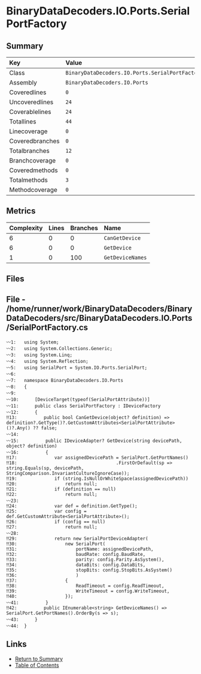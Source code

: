 ﻿# BinaryDataDecoders.IO.Ports.SerialPortFactory

## Summary

| Key             | Value                                           |
| :-------------- | :---------------------------------------------- |
| Class           | `BinaryDataDecoders.IO.Ports.SerialPortFactory` |
| Assembly        | `BinaryDataDecoders.IO.Ports`                   |
| Coveredlines    | `0`                                             |
| Uncoveredlines  | `24`                                            |
| Coverablelines  | `24`                                            |
| Totallines      | `44`                                            |
| Linecoverage    | `0`                                             |
| Coveredbranches | `0`                                             |
| Totalbranches   | `12`                                            |
| Branchcoverage  | `0`                                             |
| Coveredmethods  | `0`                                             |
| Totalmethods    | `3`                                             |
| Methodcoverage  | `0`                                             |

## Metrics

| Complexity | Lines | Branches | Name             |
| :--------- | :---- | :------- | :--------------- |
| 6          | 0     | 0        | `CanGetDevice`   |
| 6          | 0     | 0        | `GetDevice`      |
| 1          | 0     | 100      | `GetDeviceNames` |

## Files

## File - /home/runner/work/BinaryDataDecoders/BinaryDataDecoders/src/BinaryDataDecoders.IO.Ports/SerialPortFactory.cs

```CSharp
〰1:   using System;
〰2:   using System.Collections.Generic;
〰3:   using System.Linq;
〰4:   using System.Reflection;
〰5:   using SerialPort = System.IO.Ports.SerialPort;
〰6:   
〰7:   namespace BinaryDataDecoders.IO.Ports
〰8:   {
〰9:   
〰10:      [DeviceTarget(typeof(SerialPortAttribute))]
〰11:      public class SerialPortFactory : IDeviceFactory
〰12:      {
‼13:          public bool CanGetDevice(object? definition) => definition?.GetType()?.GetCustomAttributes<SerialPortAttribute>()?.Any() ?? false;
〰14:  
〰15:          public IDeviceAdapter? GetDevice(string devicePath, object? definition)
〰16:          {
‼17:              var assignedDevicePath = SerialPort.GetPortNames()
‼18:                                     .FirstOrDefault(sp => string.Equals(sp, devicePath, StringComparison.InvariantCultureIgnoreCase));
‼19:              if (string.IsNullOrWhiteSpace(assignedDevicePath))
‼20:                  return null;
‼21:              if (definition == null)
‼22:                  return null;
〰23:  
‼24:              var def = definition.GetType();
‼25:              var config = def.GetCustomAttribute<SerialPortAttribute>();
‼26:              if (config == null)
‼27:                  return null;
〰28:  
‼29:              return new SerialPortDeviceAdapter(
‼30:                  new SerialPort(
‼31:                      portName: assignedDevicePath,
‼32:                      baudRate: config.BaudRate,
‼33:                      parity: config.Parity.AsSystem(),
‼34:                      dataBits: config.DataBits,
‼35:                      stopBits: config.StopBits.AsSystem()
‼36:                      )
‼37:                  {
‼38:                      ReadTimeout = config.ReadTimeout,
‼39:                      WriteTimeout = config.WriteTimeout,
‼40:                  });
〰41:          }
‼42:          public IEnumerable<string> GetDeviceNames() => SerialPort.GetPortNames().OrderBy(s => s);
〰43:      }
〰44:  }
```

## Links

* [Return to Summary](Summary.md)
* [Table of Contents](../TOC.md)

